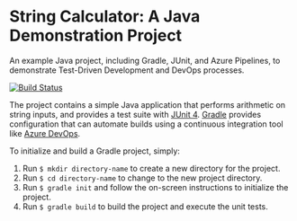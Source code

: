 # String Calculator: A Java Demonstration Project

An example Java project, including Gradle, JUnit, and Azure Pipelines, to demonstrate Test-Driven Development and DevOps processes.

[![Build Status](https://dev.azure.com/sfratt/string-calculator/_apis/build/status/sfratt.string-calculator?branchName=master)](https://dev.azure.com/sfratt/string-calculator/_build/latest?definitionId=4&branchName=master)

The project contains a simple Java application that performs arithmetic on string inputs, and provides a test suite with [JUnit 4](https://junit.org/junit4/). [Gradle](https://gradle.org/) provides configuration that can automate builds using a continuous integration tool like [Azure DevOps](https://azure.com/devops).

To initialize and build a Gradle project, simply:

1. Run `$ mkdir directory-name` to create a new directory for the project.
2. Run `$ cd directory-name` to change to the new project directory.
3. Run `$ gradle init` and follow the on-screen instructions to initialize the project.
4. Run `$ gradle build` to build the project and execute the unit tests.
